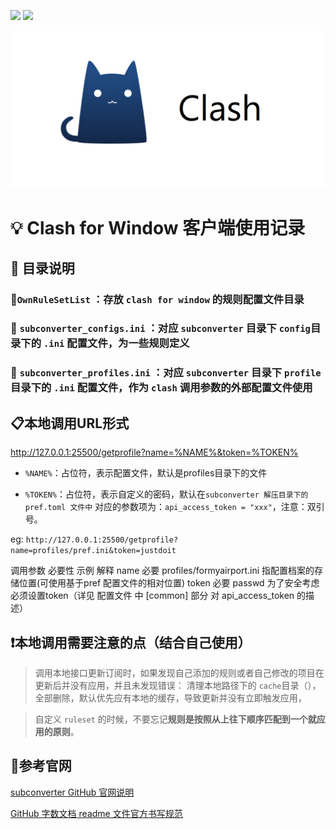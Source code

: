 ![](https://img.shields.io/badge/Clash%20for%20Window-V0.19.17-%234f8ef5) ![](https://img.shields.io/badge/By-Parantric-green)



![](https://raw.githubusercontent.com/Parantric/picture-bed/main/202205120701166.jpg)


# :bulb: Clash for Window 客户端使用记录

## :bookmark: 目录说明

### :file_folder:`OwnRuleSetList` ：存放 `clash for window` 的规则配置文件目录

### :page_facing_up: `subconverter_configs.ini` ：对应 `subconverter` 目录下 `config`目录下的 `.ini` 配置文件，为一些规则定义

### :page_facing_up: `subconverter_profiles.ini` ：对应 `subconverter` 目录下 `profile`目录下的 `.ini` 配置文件，作为 `clash` 调用参数的外部配置文件使用


## 📋本地调用URL形式

http://127.0.0.1:25500/getprofile?name=%NAME%&token=%TOKEN%

- `%NAME%`：占位符，表示配置文件，默认是profiles目录下的文件

- `%TOKEN%`：占位符，表示自定义的密码，默认在`subconverter 解压目录下的 pref.toml 文件中`
对应的参数项为：`api_access_token = "xxx"`，注意：双引号。

eg:
`http://127.0.0.1:25500/getprofile?name=profiles/pref.ini&token=justdoit`

调用参数	必要性	  示例	解释
name	    必要	    profiles/formyairport.ini	指配置档案的存储位置(可使用基于pref 配置文件的相对位置)
token	     必要	     passwd	为了安全考虑必须设置token（详见 配置文件 中 [common] 部分 对 api_access_token 的描述）

## ❗️本地调用需要注意的点（结合自己使用）
> 调用本地接口更新订阅时，如果发现自己添加的规则或者自己修改的项目在更新后并没有应用，并且未发现错误：
> 清理本地路径下的 `cache`目录（），全部删除，默认优先应有本地的缓存，导致更新并没有立即触发应用，

> 自定义 `ruleset` 的时候，不要忘记**规则是按照从上往下顺序匹配到一个就应用的原则**。

## 📌参考官网

[subconverter GitHub 官网说明](https://github.com/tindy2013/subconverter/blob/master/README-cn.md)

[GitHub 字数文档 readme 文件官方书写规范](https://docs.github.com/cn/get-started/writing-on-github/getting-started-with-writing-and-formatting-on-github/basic-writing-and-formatting-syntax)
